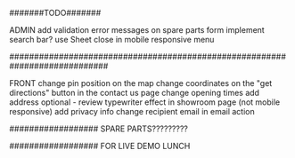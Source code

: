 #######TODO#######

ADMIN
add validation error messages on spare parts form
implement search bar?
use Sheet close in mobile responsive menu

############################################################################

FRONT
change pin position on the map
change coordinates on the "get directions" button in the contact us page
change opening times
add address
optional - review typewriter effect in showroom page (not mobile responsive)
add privacy info
change recipient email in email action

##################
SPARE PARTS?????????

##################
FOR LIVE DEMO LUNCH
